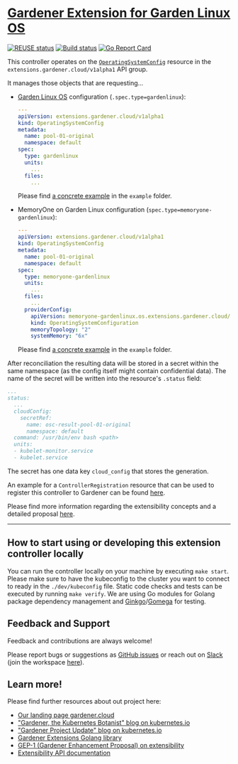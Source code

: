 # [Gardener Extension for Garden Linux OS](https://gardener.cloud)
[![REUSE status](https://api.reuse.software/badge/github.com/gardener/gardener-extension-os-gardenlinux)](https://api.reuse.software/info/github.com/gardener/gardener-extension-os-gardenlinux)
[![Build status](https://github.com/gardener/gardener-extension-os-gardenlinux/actions/workflows/dev_build.yaml/badge.svg?branch=master)](https://github.com/gardener/gardener-extension-os-gardenlinux/actions/workflows/dev_build.yaml)
[![Go Report Card](https://goreportcard.com/badge/github.com/gardener/gardener-extension-os-gardenlinux)](https://goreportcard.com/report/github.com/gardener/gardener-extension-os-gardenlinux)

This controller operates on the [`OperatingSystemConfig`](https://github.com/gardener/gardener/blob/master/docs/proposals/01-extensibility.md#cloud-config-user-data-for-bootstrapping-machines) resource in the `extensions.gardener.cloud/v1alpha1` API group. 

It manages those objects that are requesting...

- [Garden Linux OS](https://gardenlinux.io/) configuration (`.spec.type=gardenlinux`):

  ```yaml
  ---
  apiVersion: extensions.gardener.cloud/v1alpha1
  kind: OperatingSystemConfig
  metadata:
    name: pool-01-original
    namespace: default
  spec:
    type: gardenlinux
    units:
      ...
    files:
      ...
  ```

  Please find [a concrete example](example/40-operatingsystemconfig-gardenlinux.yaml) in the `example` folder.


- MemoryOne on Garden Linux configuration (`spec.type=memoryone-gardenlinux`):

  ```yaml
  ---
  apiVersion: extensions.gardener.cloud/v1alpha1
  kind: OperatingSystemConfig
  metadata:
    name: pool-01-original
    namespace: default
  spec:
    type: memoryone-gardenlinux
    units:
      ...
    files:
      ...
    providerConfig:
      apiVersion: memoryone-gardenlinux.os.extensions.gardener.cloud/v1alpha1
      kind: OperatingSystemConfiguration
      memoryTopology: "2"
      systemMemory: "6x"
  ```

  Please find [a concrete example](example/40-operatingsystemconfig-memoryonegardenlinux.yaml) in the `example` folder.


After reconciliation the resulting data will be stored in a secret within the same namespace (as the config itself might contain confidential data). The name of the secret will be written into the resource's `.status` field:

```yaml
...
status:
  ...
  cloudConfig:
    secretRef:
      name: osc-result-pool-01-original
      namespace: default
  command: /usr/bin/env bash <path>
  units:
  - kubelet-monitor.service
  - kubelet.service
```

The secret has one data key `cloud_config` that stores the generation.

An example for a `ControllerRegistration` resource that can be used to register this controller to Gardener can be found [here](example/controller-registration.yaml).

Please find more information regarding the extensibility concepts and a detailed proposal [here](https://github.com/gardener/gardener/blob/master/docs/proposals/01-extensibility.md).

----

## How to start using or developing this extension controller locally

You can run the controller locally on your machine by executing `make start`. Please make sure to have the kubeconfig to the cluster you want to connect to ready in the `./dev/kubeconfig` file.
Static code checks and tests can be executed by running `make verify`. We are using Go modules for Golang package dependency management and [Ginkgo](https://github.com/onsi/ginkgo)/[Gomega](https://github.com/onsi/gomega) for testing.

## Feedback and Support

Feedback and contributions are always welcome!

Please report bugs or suggestions as [GitHub issues](https://github.com/gardener/gardener-extension-os-gardenlinux/issues) or reach out on [Slack](https://gardener-cloud.slack.com/) (join the workspace [here](https://gardener.cloud/community/community-bio/)).

## Learn more!

Please find further resources about out project here:

* [Our landing page gardener.cloud](https://gardener.cloud/)
* ["Gardener, the Kubernetes Botanist" blog on kubernetes.io](https://kubernetes.io/blog/2018/05/17/gardener/)
* ["Gardener Project Update" blog on kubernetes.io](https://kubernetes.io/blog/2019/12/02/gardener-project-update/)
* [Gardener Extensions Golang library](https://godoc.org/github.com/gardener/gardener/extensions/pkg)
* [GEP-1 (Gardener Enhancement Proposal) on extensibility](https://github.com/gardener/gardener/blob/master/docs/proposals/01-extensibility.md)
* [Extensibility API documentation](https://github.com/gardener/gardener/tree/master/docs/extensions)
